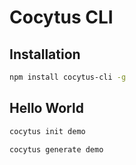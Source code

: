 # Cocytus CLI

## Installation

```bash
npm install cocytus-cli -g
```

## Hello World

```bash
cocytus init demo

cocytus generate demo
```
